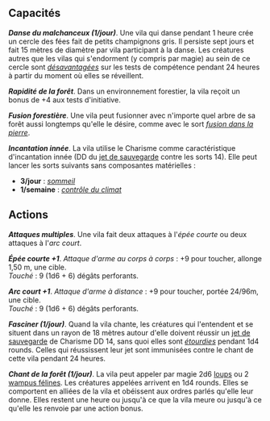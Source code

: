 ## Capacités
_**Danse du malchanceux (1/jour)**_. Une vila qui danse pendant 1 heure crée un cercle des fées fait de petits champignons gris. Il persiste sept jours et fait 15 mètres de diamètre par vila participant à la danse. Les créatures autres que les vilas qui s'endorment (y compris par magie) au sein de ce cercle sont [_désavantagées_](/utiliser-les-caracteristiques/#avantage-et-desavantage) sur les tests de compétence pendant 24 heures à partir du moment où elles se réveillent.

_**Rapidité de la forêt**_. Dans un environnement forestier, la vila reçoit un bonus de +4 aux tests d'initiative.

_**Fusion forestière**_. Une vila peut fusionner avec n'importe quel arbre de sa forêt aussi longtemps qu'elle le désire, comme avec le sort [_fusion dans la pierre_](/grimoire/fusion-dans-la-pierre/).

_**Incantation innée**_. La vila utilise le Charisme comme caractéristique d'incantation innée (DD du [jet de sauvegarde](/utiliser-les-caracteristiques/#jets-de-sauvegarde) contre les sorts 14). Elle peut lancer les sorts suivants sans composantes matérielles :
* **3/jour** : [_sommeil_](/grimoire/sommeil/)
* **1/semaine** : [_contrôle du climat_](/grimoire/controle-du-climat/)

## Actions
_**Attaques multiples**_. Une vila fait deux attaques à l'_épée courte_ ou deux attaques à l'_arc court_.

_**Épée courte +1**_. _Attaque d'arme au corps à corps_ : +9 pour toucher, allonge 1,50 m, une cible.  
_Touché_ : 9 (1d6 + 6) dégâts perforants.

_**Arc court +1**_. _Attaque d'arme à distance_ : +9 pour toucher, portée 24/96m, une cible.  
_Touché_ : 9 (1d6 + 6) dégâts perforants.

_**Fasciner (1/jour)**_. Quand la vila chante, les créatures qui l'entendent et se situent dans un rayon de 18 mètres autour d'elle doivent réussir un [jet de sauvegarde](/utiliser-les-caracteristiques/#jets-de-sauvegarde) de Charisme DD 14, sans quoi elles sont [_étourdies_](/gerer-la-sante-du-personnage/#etourdi) pendant 1d4 rounds. Celles qui réussissent leur jet sont immunisées contre le chant de cette vila pendant 24 heures.

_**Chant de la forêt (1/jour)**_. La vila peut appeler par magie 2d6 [loups](/bestiaire/loup/) ou 2 [wampus félines](/bestiaire/wampus-feline/). Les créatures appelées arrivent en 1d4 rounds. Elles se comportent en alliées de la vila et obéissent aux ordres parlés qu'elle leur donne. Elles restent une heure ou jusqu'à ce que la vila meure ou jusqu'à ce qu'elle les renvoie par une action bonus.
